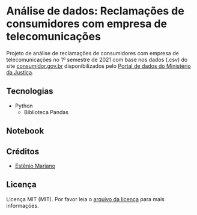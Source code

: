 # Análise de dados: Reclamações de consumidores com empresa de telecomunicações

Projeto de análise de reclamações de consumidores com empresa de telecomunicações no 1º semestre de 2021 com base nos dados (.csv) do site [consumidor.gov.br](https://www.consumidor.gov.br) disponibilizados pelo [Portal de dados do Ministério da Justiça](http://dados.mj.gov.br/).

## Tecnologias

- Python
    - Biblioteca Pandas

## Notebook

## Créditos

- [Estênio Mariano](https://github.com/emso-exe)

## Licença

Licença MIT (MIT). Por favor leia o [arquivo da licença](LICENSE.md) para mais informações.